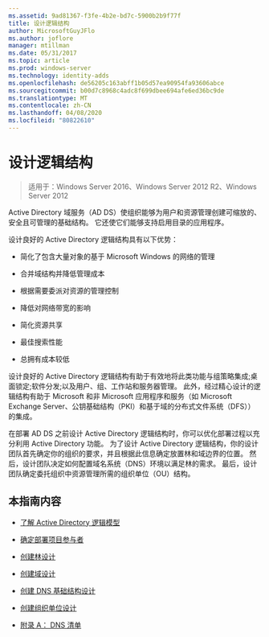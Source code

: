 ```yaml
---
ms.assetid: 9ad81367-f3fe-4b2e-bd7c-5900b2b9f77f
title: 设计逻辑结构
author: MicrosoftGuyJFlo
ms.author: joflore
manager: mtillman
ms.date: 05/31/2017
ms.topic: article
ms.prod: windows-server
ms.technology: identity-adds
ms.openlocfilehash: de56205c163abff1b05d57ea90954fa93606abce
ms.sourcegitcommit: b00d7c8968c4adc8f699dbee694afe6ed36bc9de
ms.translationtype: MT
ms.contentlocale: zh-CN
ms.lasthandoff: 04/08/2020
ms.locfileid: "80822610"
---
```

# <a name="designing-the-logical-structure"></a>设计逻辑结构

>适用于：Windows Server 2016、Windows Server 2012 R2、Windows Server 2012

Active Directory 域服务（AD DS）使组织能够为用户和资源管理创建可缩放的、安全且可管理的基础结构。 它还使它们能够支持启用目录的应用程序。  
  
设计良好的 Active Directory 逻辑结构具有以下优势：  
  
-   简化了包含大量对象的基于 Microsoft Windows 的网络的管理  
  
-   合并域结构并降低管理成本  
  
-   根据需要委派对资源的管理控制  
  
-   降低对网络带宽的影响  
  
-   简化资源共享  
  
-   最佳搜索性能  
  
-   总拥有成本较低  
  
设计良好的 Active Directory 逻辑结构有助于有效地将此类功能与组策略集成;桌面锁定;软件分发;以及用户、组、工作站和服务器管理。 此外，经过精心设计的逻辑结构有助于 Microsoft 和非 Microsoft 应用程序和服务（如 Microsoft Exchange Server、公钥基础结构（PKI）和基于域的分布式文件系统（DFS））的集成。  
  
在部署 AD DS 之前设计 Active Directory 逻辑结构时，你可以优化部署过程以充分利用 Active Directory 功能。 为了设计 Active Directory 逻辑结构，你的设计团队首先确定你的组织的要求，并且根据此信息确定放置林和域边界的位置。 然后，设计团队决定如何配置域名系统（DNS）环境以满足林的需求。 最后，设计团队确定委托组织中资源管理所需的组织单位（OU）结构。  
  
## <a name="in-this-guide"></a>本指南内容  
  
-   [了解 Active Directory 逻辑模型](../../ad-ds/plan/Understanding-the-Active-Directory-Logical-Model.md)  
  
-   [确定部署项目参与者](../../ad-ds/plan/Identifying-the-Deployment-Project-Participants.md)  
  
-   [创建林设计](../../ad-ds/plan/Creating-a-Forest-Design.md)  
  
-   [创建域设计](../../ad-ds/plan/Creating-a-Domain-Design.md)  
  
-   [创建 DNS 基础结构设计](../../ad-ds/plan/Creating-a-DNS-Infrastructure-Design.md)  
  
-   [创建组织单位设计](../../ad-ds/plan/Creating-an-Organizational-Unit-Design.md)  
  
-   [附录 A： DNS 清单](../../ad-ds/plan/Appendix-A--DNS-Inventory.md)  
  


